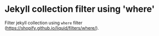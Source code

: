 # Jekyll collection filter using 'where'

Filter jekyll collection using `where` filter (https://shopify.github.io/liquid/filters/where/).
